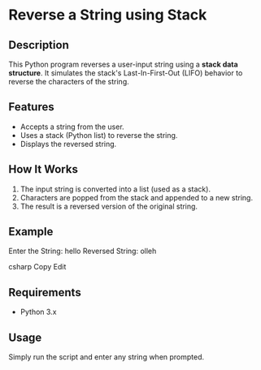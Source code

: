# Reverse a String using Stack

## Description

This Python program reverses a user-input string using a **stack data structure**. It simulates the stack's Last-In-First-Out (LIFO) behavior to reverse the characters of the string.

## Features

- Accepts a string from the user.
- Uses a stack (Python list) to reverse the string.
- Displays the reversed string.

## How It Works

1. The input string is converted into a list (used as a stack).
2. Characters are popped from the stack and appended to a new string.
3. The result is a reversed version of the original string.

## Example

Enter the String: hello
Reversed String: olleh

csharp
Copy
Edit

## Requirements

- Python 3.x

## Usage

Simply run the script and enter any string when prompted.
